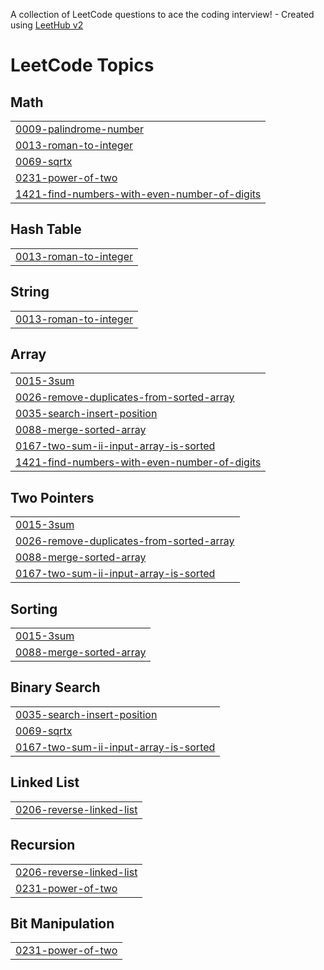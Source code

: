 A collection of LeetCode questions to ace the coding interview! - Created using [LeetHub v2](https://github.com/arunbhardwaj/LeetHub-2.0)
<!---LeetCode Topics Start-->
# LeetCode Topics
## Math
|  |
| ------- |
| [0009-palindrome-number](https://github.com/Akremomer/Leetcode/tree/master/0009-palindrome-number) |
| [0013-roman-to-integer](https://github.com/Akremomer/Leetcode/tree/master/0013-roman-to-integer) |
| [0069-sqrtx](https://github.com/Akremomer/Leetcode/tree/master/0069-sqrtx) |
| [0231-power-of-two](https://github.com/Akremomer/Leetcode/tree/master/0231-power-of-two) |
| [1421-find-numbers-with-even-number-of-digits](https://github.com/Akremomer/Leetcode/tree/master/1421-find-numbers-with-even-number-of-digits) |
## Hash Table
|  |
| ------- |
| [0013-roman-to-integer](https://github.com/Akremomer/Leetcode/tree/master/0013-roman-to-integer) |
## String
|  |
| ------- |
| [0013-roman-to-integer](https://github.com/Akremomer/Leetcode/tree/master/0013-roman-to-integer) |
## Array
|  |
| ------- |
| [0015-3sum](https://github.com/Akremomer/Leetcode/tree/master/0015-3sum) |
| [0026-remove-duplicates-from-sorted-array](https://github.com/Akremomer/Leetcode/tree/master/0026-remove-duplicates-from-sorted-array) |
| [0035-search-insert-position](https://github.com/Akremomer/Leetcode/tree/master/0035-search-insert-position) |
| [0088-merge-sorted-array](https://github.com/Akremomer/Leetcode/tree/master/0088-merge-sorted-array) |
| [0167-two-sum-ii-input-array-is-sorted](https://github.com/Akremomer/Leetcode/tree/master/0167-two-sum-ii-input-array-is-sorted) |
| [1421-find-numbers-with-even-number-of-digits](https://github.com/Akremomer/Leetcode/tree/master/1421-find-numbers-with-even-number-of-digits) |
## Two Pointers
|  |
| ------- |
| [0015-3sum](https://github.com/Akremomer/Leetcode/tree/master/0015-3sum) |
| [0026-remove-duplicates-from-sorted-array](https://github.com/Akremomer/Leetcode/tree/master/0026-remove-duplicates-from-sorted-array) |
| [0088-merge-sorted-array](https://github.com/Akremomer/Leetcode/tree/master/0088-merge-sorted-array) |
| [0167-two-sum-ii-input-array-is-sorted](https://github.com/Akremomer/Leetcode/tree/master/0167-two-sum-ii-input-array-is-sorted) |
## Sorting
|  |
| ------- |
| [0015-3sum](https://github.com/Akremomer/Leetcode/tree/master/0015-3sum) |
| [0088-merge-sorted-array](https://github.com/Akremomer/Leetcode/tree/master/0088-merge-sorted-array) |
## Binary Search
|  |
| ------- |
| [0035-search-insert-position](https://github.com/Akremomer/Leetcode/tree/master/0035-search-insert-position) |
| [0069-sqrtx](https://github.com/Akremomer/Leetcode/tree/master/0069-sqrtx) |
| [0167-two-sum-ii-input-array-is-sorted](https://github.com/Akremomer/Leetcode/tree/master/0167-two-sum-ii-input-array-is-sorted) |
## Linked List
|  |
| ------- |
| [0206-reverse-linked-list](https://github.com/Akremomer/Leetcode/tree/master/0206-reverse-linked-list) |
## Recursion
|  |
| ------- |
| [0206-reverse-linked-list](https://github.com/Akremomer/Leetcode/tree/master/0206-reverse-linked-list) |
| [0231-power-of-two](https://github.com/Akremomer/Leetcode/tree/master/0231-power-of-two) |
## Bit Manipulation
|  |
| ------- |
| [0231-power-of-two](https://github.com/Akremomer/Leetcode/tree/master/0231-power-of-two) |
<!---LeetCode Topics End-->